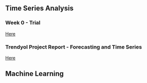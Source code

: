 ## Time Series Analysis

### Week 0 - Trial
[Here](Files/Interesting_examples.html)

### Trendyol Project Report - Forecasting and Time Series
[Here](Files/78c9e4e2-bfc2-11ea-8b25-0cc47a792c0a_id_78c9e4e2-bfc2-11ea-8b25-0cc47a792c0a.html)

## Machine Learning
